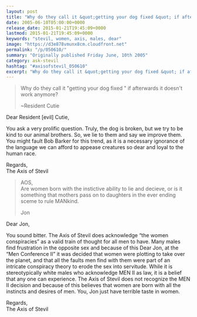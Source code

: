 ```yaml
---
layout: post
title: "Why do they call it &quot;getting your dog fixed &quot; if afterwards it doesn&#039;t work anymore?"
date: 2005-06-10T05:00:00+0000
release_date: 2015-01-21T19:45:09+0000
lastmod: 2015-01-21T19:45:09+0000
keywords: "stevil, women, axis, males, dear"
image: "https://d3e878vmunx8cm.cloudfront.net"
permalink: "/p/050610/"
summary: "Originally published Friday June, 10th 2005"
category: ask-stevil
hashtag: "#axisofstevil_050610"
excerpt: "Why do they call it &quot;getting your dog fixed &quot; if afterwards it doesn&#039;t work anymore?, and other great questions from Friday June, 10th 2005"
---
```


> Why do they call it "getting your dog fixed " if afterwards it doesn't work anymore?
> 
> ~Resident Cutie

Dear Resident [evil] Cutie,

You ask a very prolific question. Truly, the dog is broken, but we try to be kind to our animal brothers. So, we lie to them and say we improve them. You might fault Bob Barker for this trend, as it is a necessary ignorance of the language we can afford to appease creatures so dear and loyal to the human race.

Regards,  
The Axis of Stevil

> AOS,  
> Are women born with the instictive ability to lie and decieve, or is it something that mothers pass on to daughters in the ever ending sceme to rule MANkind.
> 
> Jon

Dear Jon,

You sound bitter. The Axis of Stevil does acknowledge “the women conspiracies” as a valid train of thought for all men to have. Many males find frustration in the opposite sex and because of this Dear Jon, at the “Men Conference II” it was decided that women were plotting to take over the planet, and that all the faults men find with them were part of an intricate conspiracy theory to erode the sex into servitude. While it is stereotypically white males who acknowledge MEN II as law, it is a belief that any one can experience. The Axis of Stevil does not recognize the MEN II decision and because of this believes that women are born with all the instincts and desires of men. You, Jon just have terrible taste in women.

Regards,  
The Axis of Stevil
